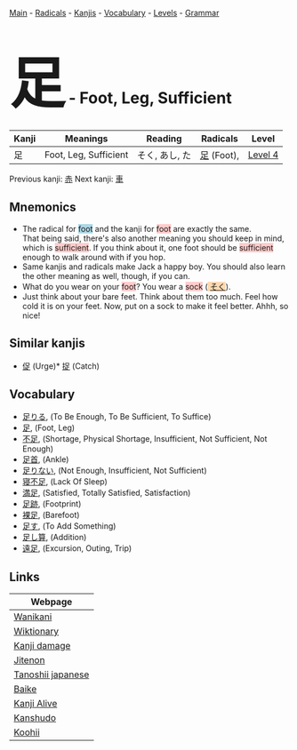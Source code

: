 <style> bigfont {font-size: 100px}</style>
[Main](../README.md) -
[Radicals](../radicals.md) -
[Kanjis](../kanjis.md) -
[Vocabulary](../vocabulary.md) -
[Levels](../levels.md) -
[Grammar](../grammar.md)
# <bigfont> 足</bigfont> - Foot, Leg, Sufficient 

| Kanji | Meanings | Reading | Radicals | Level |
| --- | --- | --- | --- | --- |
| 足 | Foot, Leg, Sufficient | そく, あし, た | [足](../radicals/足.md) (Foot),  | [Level 4](../levels/wk_level4.md) |

Previous kanji: [赤](赤.md) Next kanji: [車](車.md) 

## Mnemonics
 * The radical for <span style="background-color:#ADD8E6"> foot</span> and the kanji for <span style="background-color:#ffcccb"> foot</span> are exactly the same.<br />That being said, there's also another meaning you should keep in mind, which is <span style="background-color:#ffcccb"> sufficient</span>. If you think about it, one foot should be <span style="background-color:#ffcccb"> sufficient</span> enough to walk around with if you hop.
* Same kanjis and radicals make Jack a happy boy. You should also learn the other meaning as well, though, if you can.
* What do you wear on your <span style="background-color:#ffcccb"> foot</span>? You wear a <span style="background-color:#ffcccb"> sock</span> (<span style="background-color:#fed8b1"> [そく](https://jisho.org/search/そく)</span>).
* Just think about your bare feet. Think about them too much. Feel how cold it is on your feet. Now, put on a sock to make it feel better. Ahhh, so nice!


## Similar kanjis
 * [促](促.md) (Urge)* [捉](捉.md) (Catch)


## Vocabulary
 * [足りる](../vocabulary/足.md), (To Be Enough, To Be Sufficient, To Suffice)
* [足](../vocabulary/足.md), (Foot, Leg)
* [不足](../vocabulary/足.md), (Shortage, Physical Shortage, Insufficient, Not Sufficient, Not Enough)
* [足首](../vocabulary/足.md), (Ankle)
* [足りない](../vocabulary/足.md), (Not Enough, Insufficient, Not Sufficient)
* [寝不足](../vocabulary/足.md), (Lack Of Sleep)
* [満足](../vocabulary/足.md), (Satisfied, Totally Satisfied, Satisfaction)
* [足跡](../vocabulary/足.md), (Footprint)
* [裸足](../vocabulary/足.md), (Barefoot)
* [足す](../vocabulary/足.md), (To Add Something)
* [足し算](../vocabulary/足.md), (Addition)
* [遠足](../vocabulary/足.md), (Excursion, Outing, Trip)



## Links 

| Webpage |
| --- |
| [Wanikani          ](https://www.wanikani.com/kanji/足) |
| [Wiktionary        ](https://en.wiktionary.org/wiki/足) |
| [Kanji damage      ](http://www.kanjidamage.com/kanji/search?utf8=✓&q=足) |
| [Jitenon           ](https://jitenon.com/kanji/足) |
| [Tanoshii japanese ](https://www.tanoshiijapanese.com/dictionary/kanji.cfm?k=足) |
| [Baike             ](https://baike.baidu.com/item/足) |
| [Kanji Alive       ](https://app.kanjialive.com/足) |
| [Kanshudo          ](https://www.kanshudo.com/searchmn?q=足) |
| [Koohii            ](https://kanji.koohii.com/study/kanji/足) |
